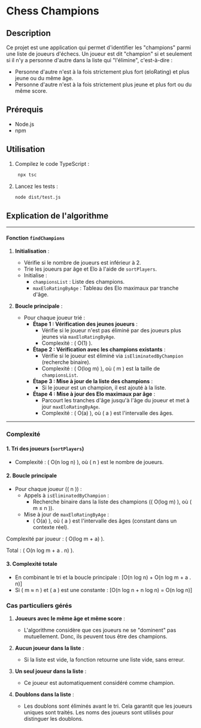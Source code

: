 # Chess Champions

## Description
Ce projet est une application qui permet d'identifier les "champions" parmi une liste de joueurs d'échecs. Un joueur est dit "champion" si et seulement si il n'y a personne d'autre dans la liste qui "l'élimine", c'est-à-dire :
- Personne d'autre n'est à la fois strictement plus fort (eloRating) et plus jeune ou du même âge.
- Personne d'autre n'est à la fois strictement plus jeune et plus fort ou du même score.



## Prérequis
- Node.js
- npm


## Utilisation
1. Compilez le code TypeScript :
   ```bash
    npx tsc
    ```

2. Lancez les tests :
    ```bash
    node dist/test.js
    ```

## Explication de l'algorithme

---
#### Fonction `findChampions`

1. **Initialisation** :
   - Vérifie si le nombre de joueurs est inférieur à 2.
   - Trie les joueurs par âge et Elo à l'aide de `sortPlayers`.
   - Initialise :
     - `championsList` : Liste des champions.
     - `maxEloRatingByAge` : Tableau des Elo maximaux par tranche d'âge.

2. **Boucle principale** :
   - Pour chaque joueur trié :
     - **Étape 1 : Vérification des jeunes joueurs** :
       - Vérifie si le joueur n'est pas éliminé par des joueurs plus jeunes via `maxEloRatingByAge`.
       - Complexité : \( O(1) \).
     - **Étape 2 : Vérification avec les champions existants** :
       - Vérifie si le joueur est éliminé via `isEliminatedByChampion` (recherche binaire).
       - Complexité : \( O(log m) \), où \( m \) est la taille de `championsList`.
     - **Étape 3 : Mise à jour de la liste des champions** :
       - Si le joueur est un champion, il est ajouté à la liste.
     - **Étape 4 : Mise à jour des Elo maximaux par âge** :
       - Parcourt les tranches d'âge jusqu'à l'âge du joueur et met à jour `maxEloRatingByAge`.
       - Complexité : \( O(a) \), où \( a \) est l'intervalle des âges.

---

### Complexité

#### 1. **Tri des joueurs (`sortPlayers`)**
   - Complexité : \( O(n log n) \), où \( n \) est le nombre de joueurs.

#### 2. **Boucle principale**
   - Pour chaque joueur (\( n \)) :
     - Appels à `isEliminatedByChampion` :
       - Recherche binaire dans la liste des champions (\( O(log m) \), où \( m ≤ n \)).
     - Mise à jour de `maxEloRatingByAge` :
       - \( O(a) \), où \( a \) est l'intervalle des âges (constant dans un contexte réel).

   Complexité par joueur : \( O(log m + a) \).

   Total : \( O(n log m + a . n) \).

#### 3. **Complexité totale**
   - En combinant le tri et la boucle principale :
     \[O(n log n) + O(n log m + a . n)\]
   - Si \( m ≈ n \) et \( a \) est une constante :
     \[O(n log n + n log n) = O(n log n)\]

### Cas particuliers gérés

1. **Joueurs avec le même âge et même score** :
   - L'algorithme considère que ces joueurs ne se "dominent" pas mutuellement. Donc, ils peuvent tous être des champions.

2. **Aucun joueur dans la liste** :
   - Si la liste est vide, la fonction retourne une liste vide, sans erreur.

3. **Un seul joueur dans la liste** :
   - Ce joueur est automatiquement considéré comme champion.

4. **Doublons dans la liste** :
   - Les doublons sont éliminés avant le tri. Cela garantit que les joueurs uniques sont traités. Les noms des joueurs sont utilisés pour distinguer les doublons.





